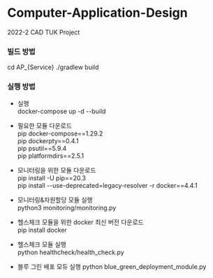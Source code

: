 # Computer-Application-Design
2022-2 CAD TUK Project

### 빌드 방법
cd AP_{Service}
./gradlew build

### 실행 방법

*  실행  
docker-compose up -d --build  
  
* 필요한 모듈 다운로드  
pip docker-compose==1.29.2  
pip dockerpty==0.4.1  
pip psutil==5.9.4  
pip platformdirs==2.5.1  
  
* 모니터링을 위한 모듈 다운로드  
pip install -U pip==20.3  
pip install --use-deprecated=legacy-resolver -r docker==4.4.1  
  
* 모니터링&자원할당 모듈 실행  
python3 monitoring/monitoring.py  
  
* 헬스체크 모듈을 위한 docker 최신 버전 다운로드  
pip install docker  
  
* 헬스체크 모듈 실행  
python healthcheck/health_check.py  

* 블루 그린 배포 모듀 실행
python blue_green_deployment_module.py
